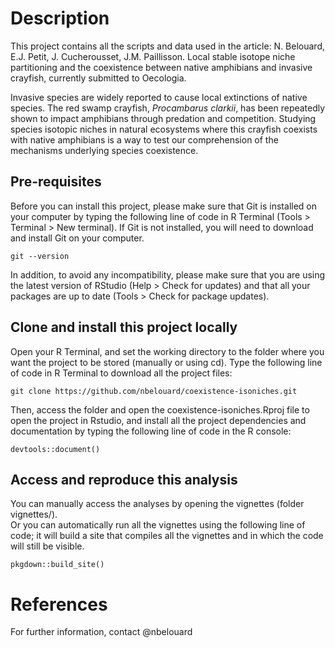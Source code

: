 # Description

This project contains all the scripts and data used in the article: N. Belouard, E.J. Petit, J. Cucherousset, J.M. Paillisson. Local stable isotope niche partitioning and the coexistence between native amphibians and invasive crayfish, currently submitted to Oecologia.

Invasive species are widely reported to cause local extinctions of native species. The red swamp crayfish, _Procambarus clarkii_, has been repeatedly shown to impact amphibians through predation and competition. Studying species isotopic niches in natural ecosystems where this crayfish coexists with native amphibians is a way to test our comprehension of the mechanisms underlying species coexistence.  

## Pre-requisites

Before you can install this project, please make sure that Git is installed on your computer by typing the following line of code in R Terminal (Tools > Terminal > New terminal). If Git is not installed, you will need to download and install Git on your computer.
```
git --version 
```

In addition, to avoid any incompatibility, please make sure that you are using the latest version of RStudio (Help > Check for updates) and that all your packages are up to date (Tools > Check for package updates).  

## Clone and install this project locally

Open your R Terminal, and set the working directory to the folder where you want the project to be stored (manually or using cd). Type the following line of code in R Terminal to download all the project files:

```
git clone https://github.com/nbelouard/coexistence-isoniches.git
```

Then, access the folder and open the coexistence-isoniches.Rproj file to open the project in Rstudio, and install all the project dependencies and documentation by typing the following line of code in the R console:
```
devtools::document()
```


## Access and reproduce this analysis

You can manually access the analyses by opening the vignettes (folder vignettes/).  
Or you can automatically run all the vignettes using the following line of code; it will build a site that compiles all the vignettes and in which the code will still be visible.
```
pkgdown::build_site()
```

# References

For further information, contact @nbelouard

